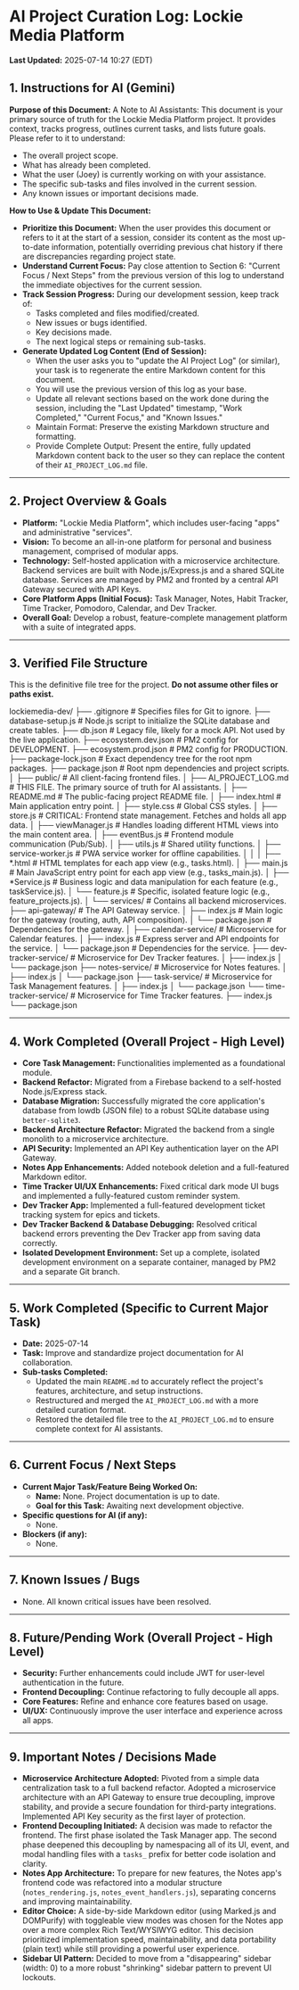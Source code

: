 # AI Project Curation Log: Lockie Media Platform

**Last Updated:** 2025-07-14 10:27 (EDT)

## 1. Instructions for AI (Gemini)

**Purpose of this Document:**  A Note to AI Assistants: This document is your primary source of truth for the Lockie Media Platform project. It provides context, tracks progress, outlines current tasks, and lists future goals. Please refer to it to understand:

* The overall project scope.
* What has already been completed.
* What the user (Joey) is currently working on with your assistance.
* The specific sub-tasks and files involved in the current session.
* Any known issues or important decisions made.

**How to Use & Update This Document:**

* **Prioritize this Document:** When the user provides this document or refers to it at the start of a session, consider its content as the most up-to-date information, potentially overriding previous chat history if there are discrepancies regarding project state.
* **Understand Current Focus:** Pay close attention to Section 6: "Current Focus / Next Steps" from the previous version of this log to understand the immediate objectives for the current session.
* **Track Session Progress:** During our development session, keep track of:
    * Tasks completed and files modified/created.
    * New issues or bugs identified.
    * Key decisions made.
    * The next logical steps or remaining sub-tasks.
* **Generate Updated Log Content (End of Session):**
    * When the user asks you to "update the AI Project Log" (or similar), your task is to regenerate the entire Markdown content for this document.
    * You will use the previous version of this log as your base.
    * Update all relevant sections based on the work done during the session, including the "Last Updated" timestamp, "Work Completed," "Current Focus," and "Known Issues."
    * Maintain Format: Preserve the existing Markdown structure and formatting.
    * Provide Complete Output: Present the entire, fully updated Markdown content back to the user so they can replace the content of their `AI_PROJECT_LOG.md` file.

---

## 2. Project Overview & Goals

* **Platform:** "Lockie Media Platform", which includes user-facing "apps" and administrative "services".
* **Vision:** To become an all-in-one platform for personal and business management, comprised of modular apps.
* **Technology:** Self-hosted application with a microservice architecture. Backend services are built with Node.js/Express.js and a shared SQLite database. Services are managed by PM2 and fronted by a central API Gateway secured with API Keys.
* **Core Platform Apps (Initial Focus):** Task Manager, Notes, Habit Tracker, Time Tracker, Pomodoro, Calendar, and Dev Tracker.
* **Overall Goal:** Develop a robust, feature-complete management platform with a suite of integrated apps.

---

## 3. Verified File Structure

This is the definitive file tree for the project. **Do not assume other files or paths exist.**


lockiemedia-dev/
├── .gitignore             # Specifies files for Git to ignore.
├── database-setup.js      # Node.js script to initialize the SQLite database and create tables.
├── db.json                # Legacy file, likely for a mock API. Not used by the live application.
├── ecosystem.dev.json     # PM2 config for DEVELOPMENT.
├── ecosystem.prod.json    # PM2 config for PRODUCTION.
├── package-lock.json      # Exact dependency tree for the root npm packages.
├── package.json           # Root npm dependencies and project scripts.
│
├── public/                # All client-facing frontend files.
│   ├── AI_PROJECT_LOG.md  # THIS FILE. The primary source of truth for AI assistants.
│   ├── README.md          # The public-facing project README file.
│   ├── index.html         # Main application entry point.
│   ├── style.css          # Global CSS styles.
│   ├── store.js           # CRITICAL: Frontend state management. Fetches and holds all app data.
│   ├── viewManager.js     # Handles loading different HTML views into the main content area.
│   ├── eventBus.js        # Frontend module communication (Pub/Sub).
│   ├── utils.js           # Shared utility functions.
│   ├── service-worker.js  # PWA service worker for offline capabilities.
│   │
│   ├── *.html             # HTML templates for each app view (e.g., tasks.html).
│   ├── main.js          # Main JavaScript entry point for each app view (e.g., tasks_main.js).
│   ├── *Service.js        # Business logic and data manipulation for each feature (e.g., taskService.js).
│   └── feature.js       # Specific, isolated feature logic (e.g., feature_projects.js).
│
└── services/              # Contains all backend microservices.
├── api-gateway/       # The API Gateway service.
│   ├── index.js       # Main logic for the gateway (routing, auth, API composition).
│   └── package.json   # Dependencies for the gateway.
│
├── calendar-service/      # Microservice for Calendar features.
│   ├── index.js           # Express server and API endpoints for the service.
│   └── package.json       # Dependencies for the service.
├── dev-tracker-service/ # Microservice for Dev Tracker features.
│   ├── index.js
│   └── package.json
├── notes-service/     # Microservice for Notes features.
│   ├── index.js
│   └── package.json
├── task-service/      # Microservice for Task Management features.
│   ├── index.js
│   └── package.json
└── time-tracker-service/ # Microservice for Time Tracker features.
├── index.js
└── package.json


---

## 4. Work Completed (Overall Project - High Level)

* **Core Task Management:** Functionalities implemented as a foundational module.
* **Backend Refactor:** Migrated from a Firebase backend to a self-hosted Node.js/Express stack.
* **Database Migration:** Successfully migrated the core application's database from lowdb (JSON file) to a robust SQLite database using `better-sqlite3`.
* **Backend Architecture Refactor:** Migrated the backend from a single monolith to a microservice architecture.
* **API Security:** Implemented an API Key authentication layer on the API Gateway.
* **Notes App Enhancements:** Added notebook deletion and a full-featured Markdown editor.
* **Time Tracker UI/UX Enhancements:** Fixed critical dark mode UI bugs and implemented a fully-featured custom reminder system.
* **Dev Tracker App:** Implemented a full-featured development ticket tracking system for epics and tickets.
* **Dev Tracker Backend & Database Debugging:** Resolved critical backend errors preventing the Dev Tracker app from saving data correctly.
* **Isolated Development Environment:** Set up a complete, isolated development environment on a separate container, managed by PM2 and a separate Git branch.

---

## 5. Work Completed (Specific to Current Major Task)

* **Date:** 2025-07-14
* **Task:** Improve and standardize project documentation for AI collaboration.
* **Sub-tasks Completed:**
    * Updated the main `README.md` to accurately reflect the project's features, architecture, and setup instructions.
    * Restructured and merged the `AI_PROJECT_LOG.md` with a more detailed curation format.
    * Restored the detailed file tree to the `AI_PROJECT_LOG.md` to ensure complete context for AI assistants.

---

## 6. Current Focus / Next Steps

* **Current Major Task/Feature Being Worked On:**
    * **Name:** None. Project documentation is up to date.
    * **Goal for this Task:** Awaiting next development objective.
* **Specific questions for AI (if any):**
    * None.
* **Blockers (if any):**
    * None.

---

## 7. Known Issues / Bugs

* None. All known critical issues have been resolved.

---

## 8. Future/Pending Work (Overall Project - High Level)

* **Security:** Further enhancements could include JWT for user-level authentication in the future.
* **Frontend Decoupling:** Continue refactoring to fully decouple all apps.
* **Core Features:** Refine and enhance core features based on usage.
* **UI/UX:** Continuously improve the user interface and experience across all apps.

---

## 9. Important Notes / Decisions Made

* **Microservice Architecture Adopted:** Pivoted from a simple data centralization task to a full backend refactor. Adopted a microservice architecture with an API Gateway to ensure true decoupling, improve stability, and provide a secure foundation for third-party integrations. Implemented API Key security as the first layer of protection.
* **Frontend Decoupling Initiated:** A decision was made to refactor the frontend. The first phase isolated the Task Manager app. The second phase deepened this decoupling by namespacing all of its UI, event, and modal handling files with a `tasks_` prefix for better code isolation and clarity.
* **Notes App Architecture:** To prepare for new features, the Notes app's frontend code was refactored into a modular structure (`notes_rendering.js`, `notes_event_handlers.js`), separating concerns and improving maintainability.
* **Editor Choice:** A side-by-side Markdown editor (using Marked.js and DOMPurify) with toggleable view modes was chosen for the Notes app over a more complex Rich Text/WYSIWYG editor. This decision prioritized implementation speed, maintainability, and data portability (plain text) while still providing a powerful user experience.
* **Sidebar UI Pattern:** Decided to move from a "disappearing" sidebar (width: 0) to a more robust "shrinking" sidebar pattern to prevent UI lockouts.
